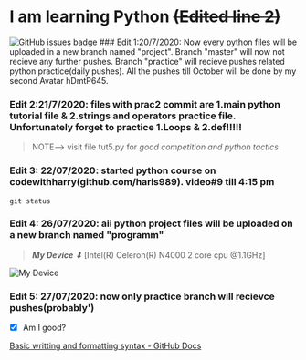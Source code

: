 # I am learning Python ~~(Edited line 2)~~
<img alt="GitHub issues badge" src="https://img.shields.io/github/issues/hDmtP/Python-files-1">
### Edit 1:20/7/2020: Now every python files will be uploaded in a new branch named "project". Branch "master" will now not recieve any further pushes. Branch "practice" will recieve pushes related python practice(daily pushes). All the pushes till October will be done by my second Avatar hDmtP645. 

### Edit 2:21/7/2020: files with prac2 commit are 1.main python tutorial file & 2.strings and  operators practice file. Unfortunately forget to practice 1.Loops & 2.def!!!!!
> NOTE--> visit file tut5.py for *good competition and python tactics*
### Edit 3: 22/07/2020: started python course on codewithharry(github.com/haris989). video#9 till 4:15 pm
```
git status
```
### Edit 4: 26/07/2020: aii python project files will be uploaded on a new branch named "programm"

> ***My Device ⬇*** [Intel(R) Celeron(R) N4000 2 core cpu @1.1GHz]

![My Device](https://www.bajajfinservmarkets.in/emistore/media/catalog/product/1/5/15da0099tubase.jpg)
### Edit 5: 27/07/2020: now only practice branch will recievce pushes(probably') 
- [x] Am I good?


[Basic writting and formatting syntax - GitHub Docs](https://docs.github.com/en/github/writing-on-github/getting-started-with-writing-and-formatting-on-github/basic-writing-and-formatting-syntax)

